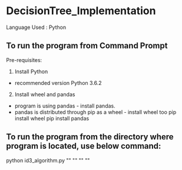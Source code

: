 # DecisionTree_Implementation
Language Used : Python


To run the program from Command Prompt
----------------------------------------

Pre-requisites: 
1. Install Python
 - recommended version Python 3.6.2
2. Install wheel and pandas
 - program is using pandas - install pandas. 
 - pandas is distributed through pip as a wheel - install wheel too
      pip install wheel
      pip install pandas

To run the program from the directory where program is located, use below command:
-----------------------------------------------------------------------------------
python id3_algorithm.py "<complete path of the training dataset>" "<complete path of the validation dataset>" "<complete path of the test dataset>" "<pruning factor>"


